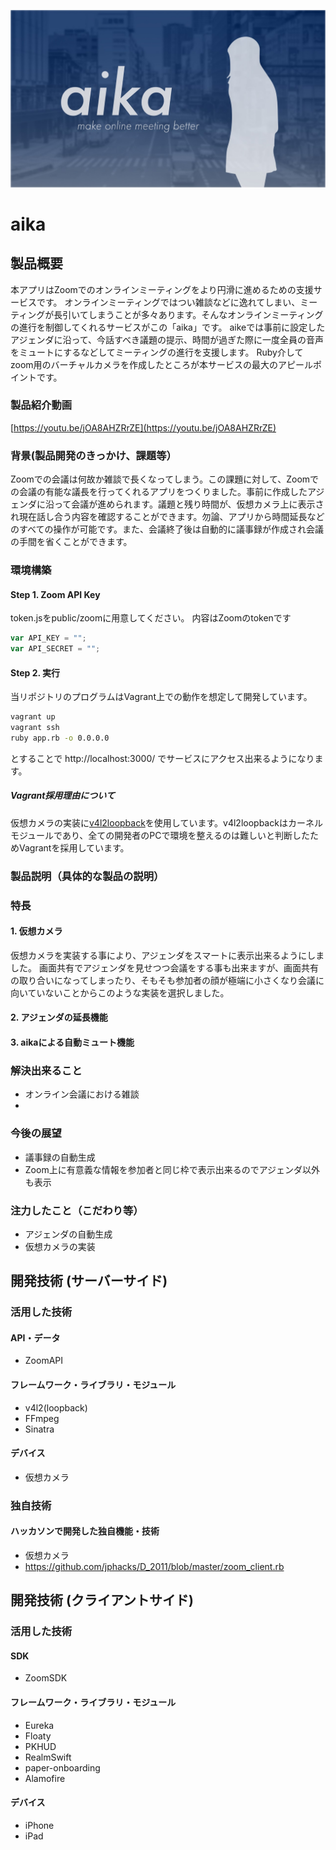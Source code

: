 ![aika-image](public/assets/img/aika.jpg)
# aika
## 製品概要
本アプリはZoomでのオンラインミーティングをより円滑に進めるための支援サービスです。
オンラインミーティングではつい雑談などに逸れてしまい、ミーティングが長引いてしまうことが多々あります。そんなオンラインミーティングの進行を制御してくれるサービスがこの「aika」です。
aikeでは事前に設定したアジェンダに沿って、今話すべき議題の提示、時間が過ぎた際に一度全員の音声をミュートにするなどしてミーティングの進行を支援します。
Ruby介してzoom用のバーチャルカメラを作成したところが本サービスの最大のアピールポイントです。
### 製品紹介動画
[https://youtu.be/jOA8AHZRrZE](https://youtu.be/jOA8AHZRrZE)
### 背景(製品開発のきっかけ、課題等）
Zoomでの会議は何故か雑談で長くなってしまう。この課題に対して、Zoomでの会議の有能な議長を行ってくれるアプリをつくりました。事前に作成したアジェンダに沿って会議が進められます。議題と残り時間が、仮想カメラ上に表示され現在話し合う内容を確認することができます。勿論、アプリから時間延長などのすべての操作が可能です。また、会議終了後は自動的に議事録が作成され会議の手間を省くことができます。

### 環境構築
#### Step 1. Zoom API Key
token.jsをpublic/zoomに用意してください。
内容はZoomのtokenです

```js
var API_KEY = "";
var API_SECRET = "";
```

#### Step 2. 実行
当リポジトリのプログラムはVagrant上での動作を想定して開発しています。   

```bash
vagrant up
vagrant ssh
ruby app.rb -o 0.0.0.0
```

とすることで http://localhost:3000/ でサービスにアクセス出来るようになります。

##### Vagrant採用理由について
仮想カメラの実装に[v4l2loopback](https://github.com/umlaeute/v4l2loopback)を使用しています。v4l2loopbackはカーネルモジュールであり、全ての開発者のPCで環境を整えるのは難しいと判断したためVagrantを採用しています。

### 製品説明（具体的な製品の説明）

### 特長
#### 1. 仮想カメラ
仮想カメラを実装する事により、アジェンダをスマートに表示出来るようにしました。
画面共有でアジェンダを見せつつ会議をする事も出来ますが、画面共有の取り合いになってしまったり、そもそも参加者の顔が極端に小さくなり会議に向いていないことからこのような実装を選択しました。

#### 2. アジェンダの延長機能

#### 3. aikaによる自動ミュート機能

### 解決出来ること
- オンライン会議における雑談
- 

### 今後の展望
- 議事録の自動生成
- Zoom上に有意義な情報を参加者と同じ枠で表示出来るのでアジェンダ以外も表示

### 注力したこと（こだわり等）
* アジェンダの自動生成
* 仮想カメラの実装

## 開発技術 (サーバーサイド)

### 活用した技術
#### API・データ
* ZoomAPI

#### フレームワーク・ライブラリ・モジュール
* v4l2(loopback)
* FFmpeg
* Sinatra

#### デバイス
* 仮想カメラ

### 独自技術
#### ハッカソンで開発した独自機能・技術
* 仮想カメラ
* https://github.com/jphacks/D_2011/blob/master/zoom_client.rb


## 開発技術 (クライアントサイド)

### 活用した技術
#### SDK
* ZoomSDK

#### フレームワーク・ライブラリ・モジュール
* Eureka
* Floaty
* PKHUD
* RealmSwift
* paper-onboarding
* Alamofire

#### デバイス
* iPhone
* iPad
